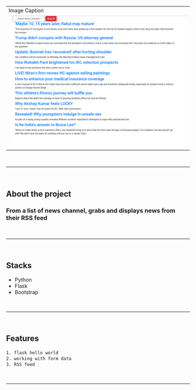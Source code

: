 # <Project Name>

<table>
  <tr>
    <td>Image Caption</td>
  </tr>
  <tr>
    <td><img src="img/news.png" width="100%" height="70%" /></td>
  </tr>
 </table>
<br/><hr><br/>

## About the project

<h3> From a list of news channel, grabs and displays news from their RSS feed </h3>

<br/><hr><br/>

## Stacks

- Python
- Flask
- Bootstrap

<br/><hr><br/>

## Features

```
1. flask hello world
2. working with form data
3. RSS feed
```

<br/><hr><br/>
